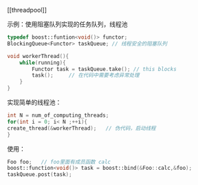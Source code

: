 [[threadpool]]

示例：使用阻塞队列实现的任务队列，线程池

```c++
typedef boost::funtion<void()> functor;
BlockingQueue<Functor> taskQueue; // 线程安全的阻塞队列

void workerThread(){
	while(running){
		Functor task = taskQueue.take(); // this blocks
		task(); 	// 在代码中需要考虑异常处理
	}
}
```
实现简单的线程池：
```c++
int N = num_of_computing_threads;
for(int i = 0; i< N ;++i){
create_thread(&workerThread);	// 伪代码，启动线程
}
```
使用：
```c++
Foo foo;   // foo里面有成员函数 calc
boost::function<void()> task = boost::bind(&Foo::calc,&foo);
taskQueue.post(task);
```


